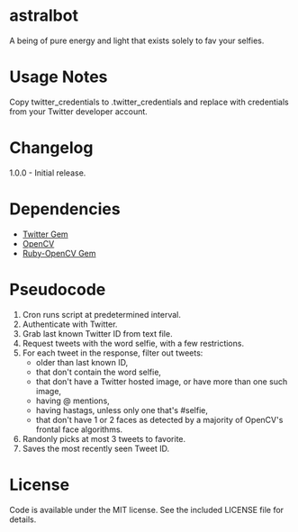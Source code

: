 astralbot
=========

A being of pure energy and light that exists solely to fav your selfies.

Usage Notes
===========

Copy twitter_credentials to .twitter_credentials and replace with credentials from your Twitter developer account.

Changelog
=========

1.0.0 - Initial release.

Dependencies
============

+ [Twitter Gem](http://rubygems.org/gems/twitter)
+ [OpenCV](http://opencv.org)
+ [Ruby-OpenCV Gem](http://rubygems.org/gems/ruby-opencv)

Pseudocode
==========

1. Cron runs script at predetermined interval.
2. Authenticate with Twitter.
3. Grab last known Twitter ID from text file.
4. Request tweets with the word selfie, with a few restrictions.
5. For each tweet in the response, filter out tweets:
	+ older than last known ID,
	+ that don't contain the word selfie,
	+ that don't have a Twitter hosted image, or have more than one such image,
	+ having @ mentions,
	+ having hastags, unless only one that's #selfie,
	+ that don't have 1 or 2 faces as detected by a majority of OpenCV's frontal face algorithms.
6. Randonly picks at most 3 tweets to favorite.
7. Saves the most recently seen Tweet ID.

License
=======

Code is available under the MIT license. See the included LICENSE file for details.

